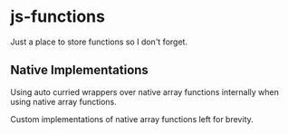 # js-functions

Just a place to store functions so I don't forget.

## Native Implementations

Using auto curried wrappers over native array functions internally when using
 native array functions.
 
Custom implementations of native array functions left for brevity.